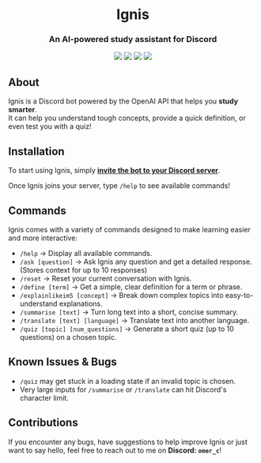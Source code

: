 <h1 align="center">Ignis</h1>
<h3 align="center">An AI-powered study assistant for Discord</h3>

<p align="center">
  <img src="https://img.shields.io/badge/python-3.9+-blue?logo=python">
  <img src="https://img.shields.io/badge/discord-bot-5865F2?logo=discord&logoColor=white">
  <img src="https://img.shields.io/badge/powered%20by-OpenAI-412991?logo=openai">
  <img src="https://img.shields.io/badge/license-MIT-green">
</p>

## About

Ignis is a Discord bot powered by the OpenAI API that helps you **study smarter**.  
It can help you understand tough concepts, provide a quick definition, or even test you with a quiz!

## Installation

To start using Ignis, simply [**invite the bot to your Discord server**](https://discord.com/oauth2/authorize?client_id=1408938767489695826).  

Once Ignis joins your server, type `/help` to see available commands!  

## Commands

Ignis comes with a variety of commands designed to make learning easier and more interactive:

- `/help` → Display all available commands.  
- `/ask [question]` → Ask Ignis any question and get a detailed response. (Stores context for up to 10 responses)  
- `/reset` → Reset your current conversation with Ignis.  
- `/define [term]` → Get a simple, clear definition for a term or phrase.  
- `/explainlikeim5 [concept]` → Break down complex topics into easy-to-understand explanations.  
- `/summarise [text]` → Turn long text into a short, concise summary.  
- `/translate [text] [language]` → Translate text into another language.  
- `/quiz [topic] [num_questions]` → Generate a short quiz (up to 10 questions) on a chosen topic.  

## Known Issues & Bugs

- `/quiz` may get stuck in a loading state if an invalid topic is chosen.  
- Very large inputs for `/summarise` or `/translate` can hit Discord's character limit.  



## Contributions

If you encounter any bugs, have suggestions to help improve Ignis or just want to say hello, feel free to reach out to me on **Discord: `omer_c`**!
